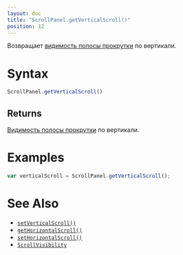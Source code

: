 ```yaml
---
layout: doc
title: "ScrollPanel.getVerticalScroll()"
position: 12
---
```


Возвращает [видимость полосы прокрутки](../ScrollVisibility/) по вертикали.

# Syntax

```js
ScrollPanel.getVerticalScroll()
```

## Returns

[Видимость полосы прокрутки](../ScrollVisibility/) по вертикали.

# Examples

```js
var verticalScroll = ScrollPanel.getVerticalScroll();
```

# See Also

* [`setVerticalScroll()`](../ScrollPanel.setVerticalScroll/)
* [`getHorizontalScroll()`](../ScrollPanel.getHorizontalScroll/)
* [`setHorizontalScroll()`](../ScrollPanel.setHorizontalScroll/)
* [`ScrollVisibility`](../ScrollVisibility/)
